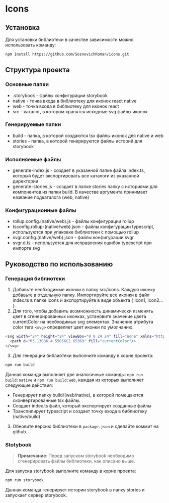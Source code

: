 # Icons
## Установка

Для установки библиотеки в качестве зависимости можно использовать команду: 

```sh
npm install https://github.com/SosnovichRoman/icons.git
```

## Структура проекта
### Основные папки

+ .storybook - файлы конфигурации storybook
+ native - точка входа в библиотеку для иконок react native
+ web - точка входа в библиотеку для иконок react
+ src - каталог, в котором хранятся исходные svg файлы иконок

### Генерируемые папки
+ build - папка, в которой создаются tsx файлы иконок для native и web
+ stories - папка, в которой генерируются файлы историй для storybook

### Исполняемые файлы
+ generate-index.js - создает в указанной папке файла index.ts, который будет экспортировать все каталоги из указанной директории
+ generate-stories.js - создает в папке stories папку с историями для компонентов из папки build. В качестве аргумента принимает название подкаталога (web, native)

### Конфигурационные файлы
+ rollup.config.(native/web).js - файлы конфигурации rollup
+ tsconfig.rollup-(native/web).json - файлы конфигурации typescript, используются при упаковке библиотеки с помощью rollup
+ svgr.config.(native/web).json - файлы конфигурации svgr
+ svgr.d.ts - используется для исправления ошибок typescript при импорте svg

## Руководство по использованию
### Генерация библиотеки

1. Добавьте необходимые иконки в папку src/icons. Каждую иконку добавьте в отдельную папку. Импортируйте все иконки в файл index.ts в папке icons и экспортируйте в виде объекта { Icon1, Icon2... }.
2. Для того, чтобы добавить возмножность динамически изменять цвет в сгенерированных иконках, установите значение цвета currentColor на необходимых svg элементах. Значение атрибута color тега ```<svg>``` определяет цвет иконки по умолчанию.

```sh
<svg width="24" height="24" viewBox="0 0 24 24" fill="none" xmlns="http://www.w3.org/2000/svg" color="blue">
  <path d="M3.13086 4.55056C2.65369" fill="currentColor"/>
</svg>
```

3. Для генерации библиотеки выполните команду в корне проекта:

```sh
npm run build
```

Данная команда выполняет две аналогичные команды: ``` npm run build:native ``` и ``` npm run build:web ```, каждая из которых выполняет следующие действия:
+ Генерирует папку build/(web/native), в которой помещаются сконвертированные tsx файлы.
+ Создает index.ts файл, который экспортирует созданные файлы
+ Транспилирует typescript и создает точку входа в библиотеку (native/build)

3. Обновите версию библиотеки в ```package.json``` и сделайте коммит на github.

### Stotybook

> **Примечание**: Перед запуском storybook необходимо сгенерировать файлы библиотеки, как описано выше.

Для запуска storybook выполните команду в корне проекта:

```sh
npm run storybook
```
Данная команда генерирует истории storybook в папку stories и запускает сервер storybook.




